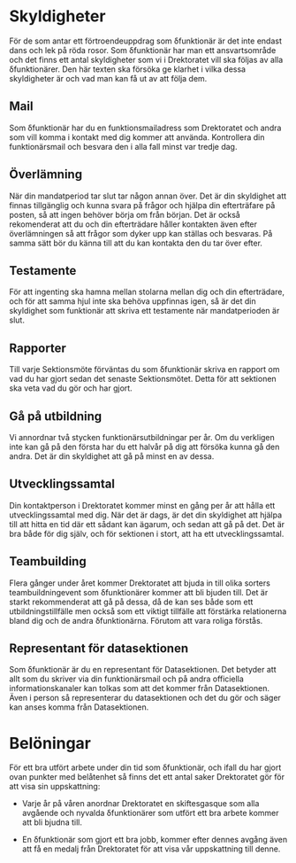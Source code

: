 Skyldigheter
============

För de som antar ett förtroendeuppdrag som δfunktionär är det inte endast dans och lek på röda rosor. Som δfunktionär har man ett ansvartsområde och det finns ett antal skyldigheter som vi i D­rektoratet vill ska följas av alla δfunktionärer. Den här texten ska försöka ge klarhet i vilka dessa skyldigheter är och vad man kan få ut av att följa dem.

Mail
----

Som δfunktionär har du en funktionsmailadress som D­rektoratet och andra som vill komma i kontakt med dig kommer att använda. Kontrollera din funktionärsmail och besvara den i alla fall minst var tredje dag.

Överlämning
-----------

När din mandatperiod tar slut tar någon annan över. Det är din skyldighet att finnas tillgänglig och kunna svara på frågor och hjälpa din efterträfare på posten, så att ingen behöver börja om från början. Det är också rekomenderat att du och din efterträdare håller kontakten även efter överlämningen så att frågor som dyker upp kan ställas och besvaras. På samma sätt bör du känna till att du kan kontakta den du tar över efter.

Testamente
----------

För att ingenting ska hamna mellan stolarna mellan dig och din efterträdare, och för att samma hjul inte ska behöva uppfinnas igen, så är det din skyldighet som funktionär att skriva ett testamente när mandatperioden är slut.

Rapporter
---------

Till varje Sektionsmöte förväntas du som δfunktionär skriva en rapport om vad du har gjort sedan det senaste Sektionsmötet. Detta för att sektionen ska veta vad du gör och har gjort.

Gå på utbildning
----------------

Vi annordnar två stycken funktionärsutbildningar per år. Om du verkligen inte kan gå på den första har du ett halvår på dig att försöka kunna gå den andra. Det är din skyldighet att gå på minst en av dessa.

Utvecklingssamtal
-----------------

Din kontaktperson i D­rektoratet kommer minst en gång per år att hålla ett utvecklingssamtal med dig. När det är dags, är det din skyldighet att hjälpa till att hitta en tid där ett sådant kan ägarum, och sedan att gå på det. Det är bra både för dig själv, och för sektionen i stort, att ha ett utvecklingssamtal.

Teambuilding
------------

Flera gånger under året kommer D­rektoratet att bjuda in till olika sorters teambuildningevent som δfunktionärer kommer att bli bjuden till. Det är starkt rekommenderat att gå på dessa, då de kan ses både som ett utbildningstillfälle men också som ett viktigt tillfälle att förstärka relationerna bland dig och de andra δfunktionärna. Förutom att vara roliga förstås.

Representant för datasektionen
------------------------------

Som δfunktionär är du en representant för Datasektionen. Det betyder att allt som du skriver via din funktionärsmail och på andra officiella informationskanaler kan tolkas som att det kommer från Datasektionen. Även i person så representerar du datasektionen och det du gör och säger kan anses komma från Datasektionen.

Belöningar
==========

För ett bra utfört arbete under din tid som δfunktionär, och ifall du har gjort ovan punkter med belåtenhet så finns det ett antal saker D­rektoratet gör för att visa sin uppskattning:

-   Varje år på våren anordnar D­rektoratet en skiftesgasque som alla avgående och nyvalda δfunktionärer som utfört ett bra arbete kommer att bli bjudna till.

-   En δfunktionär som gjort ett bra jobb, kommer efter dennes avgång även att få en medalj från D­rektoratet för att visa vår uppskattning till denne.


